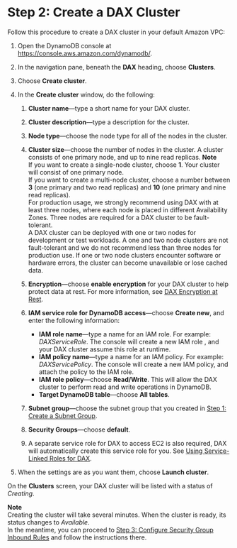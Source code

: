 # Step 2: Create a DAX Cluster<a name="DAX.create-cluster.console.create-cluster"></a>

Follow this procedure to create a DAX cluster in your default Amazon VPC:

1. Open the DynamoDB console at [https://console\.aws\.amazon\.com/dynamodb/](https://console.aws.amazon.com/dynamodb/)\.

1. In the navigation pane, beneath the **DAX** heading, choose **Clusters**\.

1. Choose **Create cluster**\.

1. In the **Create cluster** window, do the following:

   1. **Cluster name**—type a short name for your DAX cluster\.

   1. **Cluster description**—type a description for the cluster\.

   1. **Node type**—choose the node type for all of the nodes in the cluster\.

   1. **Cluster size**—choose the number of nodes in the cluster\. A cluster consists of one primary node, and up to nine read replicas\.
**Note**  
If you want to create a single\-node cluster, choose **1**\. Your cluster will consist of one primary node\.  
If you want to create a multi\-node cluster, choose a number between **3** \(one primary and two read replicas\) and **10** \(one primary and nine read replicas\)\.   
For production usage, we strongly recommend using DAX with at least three nodes, where each node is placed in different Availability Zones\. Three nodes are required for a DAX cluster to be fault\-tolerant\.  
A DAX cluster can be deployed with one or two nodes for development or test workloads\. A one and two node clusters are not fault\-tolerant and we do not recommend less than three nodes for production use\. If one or two node clusters encounter software or hardware errors, the cluster can become unavailable or lose cached data\.

   1. **Encryption**—choose **enable encryption** for your DAX cluster to help protect data at rest\. For more information, see [DAX Encryption at Rest](DAXEncryptionAtRest.md)\. 

   1. **IAM service role for DynamoDB access**—choose **Create new**, and enter the following information:
      + **IAM role name**—type a name for an IAM role\. For example: *DAXServiceRole*\. The console will create a new IAM role , and your DAX cluster assume this role at runtime\.
      + **IAM policy name**—type a name for an IAM policy\. For example: *DAXServicePolicy*\. The console will create a new IAM policy, and attach the policy to the IAM role\.
      + **IAM role policy**—choose **Read/Write**\. This will allow the DAX cluster to perform read and write operations in DynamoDB\.
      + **Target DynamoDB table**—choose **All tables**\.

   1. **Subnet group**—choose the subnet group that you created in [Step 1: Create a Subnet Group](DAX.create-cluster.console.create-subnet-group.md)\.

   1. **Security Groups**—choose **default**\.

   1. A separate service role for DAX to access EC2 is also required, DAX will automatically create this service role for you\. See [Using Service\-Linked Roles for DAX](https://docs.aws.amazon.com/amazondynamodb/latest/developerguide/using-service-linked-roles.html)\. 

1. When the settings are as you want them, choose **Launch cluster**\.

On the **Clusters** screen, your DAX cluster will be listed with a status of *Creating*\.

**Note**  
Creating the cluster will take several minutes\. When the cluster is ready, its status changes to *Available*\.   
 In the meantime, you can proceed to [Step 3: Configure Security Group Inbound Rules](DAX.create-cluster.console.configure-inbound-rules.md) and follow the instructions there\.